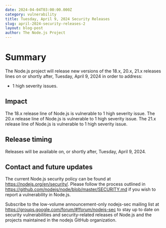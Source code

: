 ```yaml
---
date: 2024-04-04T03:00:00.000Z
category: vulnerability
title: Tuesday, April 9, 2024 Security Releases
slug: april-2024-security-releases-2
layout: blog-post
author: The Node.js Project
---
```


# Summary

The Node.js project will release new versions of the 18.x, 20.x, 21.x
releases lines on or shortly after, Tuesday, April 9, 2024 in order to address:

- 1 high severity issues.

## Impact

The 18.x release line of Node.js is vulnerable to 1 high severity issue.
The 20.x release line of Node.js is vulnerable to 1 high severity issue.
The 21.x release line of Node.js is vulnerable to 1 high severity issue.

## Release timing

Releases will be available on, or shortly after, Tuesday, April 9, 2024.

## Contact and future updates

The current Node.js security policy can be found at https://nodejs.org/en/security/.
Please follow the process outlined in https://github.com/nodejs/node/blob/master/SECURITY.md if you wish to report a vulnerability in Node.js.

Subscribe to the low-volume announcement-only nodejs-sec mailing list at https://groups.google.com/forum/#!forum/nodejs-sec to stay up to date on security vulnerabilities and security-related releases of Node.js and the projects maintained in the nodejs GitHub organization.
